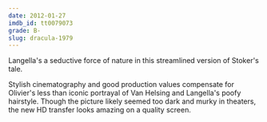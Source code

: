 ```yaml
---
date: 2012-01-27
imdb_id: tt0079073
grade: B-
slug: dracula-1979
---
```


Langella's a seductive force of nature in this streamlined version of Stoker's tale.

Stylish cinematography and good production values compensate for Olivier's less than iconic portrayal of Van Helsing and Langella's poofy hairstyle. Though the picture likely seemed too dark and murky in theaters, the new HD transfer looks amazing on a quality screen.
